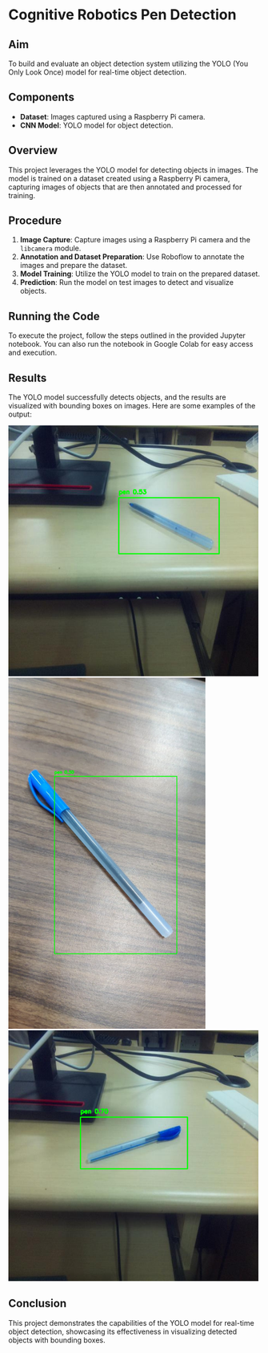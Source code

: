 # Cognitive Robotics Pen Detection

## Aim
To build and evaluate an object detection system utilizing the YOLO (You Only Look Once) model for real-time object detection.

## Components
- **Dataset**: Images captured using a Raspberry Pi camera.
- **CNN Model**: YOLO model for object detection.

## Overview
This project leverages the YOLO model for detecting objects in images. The model is trained on a dataset created using a Raspberry Pi camera, capturing images of objects that are then annotated and processed for training.

## Procedure
1. **Image Capture**: Capture images using a Raspberry Pi camera and the `libcamera` module.
2. **Annotation and Dataset Preparation**: Use Roboflow to annotate the images and prepare the dataset.
3. **Model Training**: Utilize the YOLO model to train on the prepared dataset.
4. **Prediction**: Run the model on test images to detect and visualize objects.

## Running the Code
To execute the project, follow the steps outlined in the provided Jupyter notebook. You can also run the notebook in Google Colab for easy access and execution.

## Results
The YOLO model successfully detects objects, and the results are visualized with bounding boxes on images. Here are some examples of the output:

<img src="pred1.png" alt="Predicted Image 1" width="500"/>
<img src="pred2.png" alt="Predicted Image 2" height="700"/>
<img src="pred3.png" alt="Predicted Image 3" width="500"/>

## Conclusion
This project demonstrates the capabilities of the YOLO model for real-time object detection, showcasing its effectiveness in visualizing detected objects with bounding boxes.
